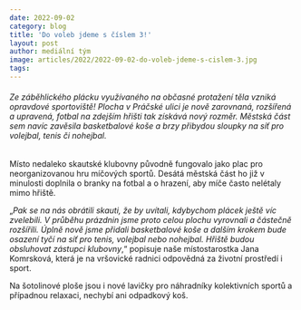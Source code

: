 ```yaml
---
date: 2022-09-02
category: blog
title: 'Do voleb jdeme s číslem 3!'
layout: post
author: mediální tým
image: articles/2022/2022-09-02-do-voleb-jdeme-s-cislem-3.jpg
tags:
---
```


###### Ze záběhlického plácku využívaného na občasné protažení těla vzniká opravdové sportoviště! Plocha v Práčské ulici je nově zarovnaná, rozšířená a upravená, fotbal na zdejším hřišti tak získává nový rozměr. Městská část sem navíc zavěsila basketbalové koše a brzy přibydou sloupky na síť pro volejbal, tenis či nohejbal.

Místo nedaleko skautské klubovny původně fungovalo jako plac pro neorganizovanou hru míčových sportů. Desátá městská část ho již v minulosti doplnila o branky na fotbal a o hrazení, aby míče často nelétaly mimo hřiště.

„_Pak se na nás obrátili skauti, že by uvítali, kdybychom plácek ještě víc zvelebili. V průběhu prázdnin jsme proto celou plochu vyrovnali a částečně rozšířili. Úplně nově jsme přidali basketbalové koše a dalším krokem bude osazení tyčí na síť pro tenis, volejbal nebo nohejbal. Hřiště budou obsluhovat zástupci klubovny_,“ popisuje naše místostarostka Jana Komrsková, která je na vršovické radnici odpovědná za životní prostředí i sport.

Na šotolinové ploše jsou i nové lavičky pro náhradníky kolektivních sportů a případnou relaxaci, nechybí ani odpadkový koš.
